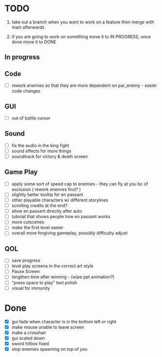 # TODO
1) take out a branch when you want to work on a feature then merge with main afterwards

2) if you are going to work on something move it to IN PROGRESS, once done move it to DONE
## In progress

## Code
- [ ] rework enemies so that they are more dependent on par_enemy - easier code changes

## GUI
- [ ] out of battle cursor

## Sound
- [ ] fix the audio in the king fight
- [ ] sound effects for more things
- [ ] soundtrack for victory & death screen

## Game Play
- [ ] apply some sort of speed cap to enemies - they can fly at you bc of exclusion ( rework enemies first? )
- [ ] slightly better tooltip for en passant
- [ ] other playable characters w/ different storylines
- [ ] scrolling credits at the end?
- [ ] allow en passant directly after auto
- [ ] tutorial that shows people how en passant works
- [ ] more cutscenes
- [ ] make the first level easier
- [ ] overall more forgiving gameplay, possibly difficulty adjust

## QOL
- [ ] save progress
- [ ] level play screens in the correct art style
- [ ] Pause Screen
- [ ] lengthen time after winning - (wipe ppt animation?)
- [ ] "press space to play" text polish
- [ ] visual for immunity

# Done
- [x] gui fade when character is in the bottom left or right
- [x] make mouse unable to leave screen
- [x] make a crosshair
- [x] gui scaled down
- [x] sword hitbox fixed
- [x] stop enemies spawning on top of you

